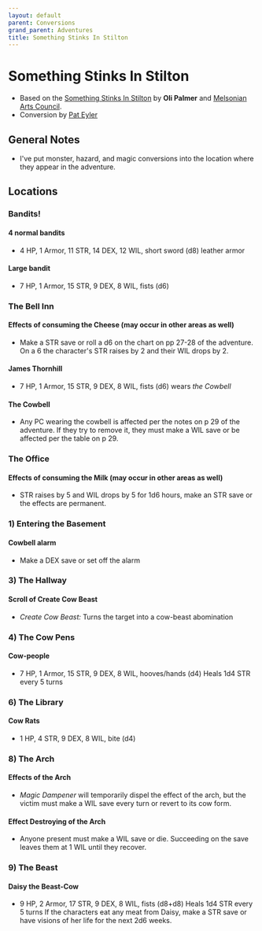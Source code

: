 ```yaml
---
layout: default
parent: Conversions
grand_parent: Adventures
title: Something Stinks In Stilton
---
```


# Something Stinks In Stilton

- Based on the [Something Stinks In Stilton](https://melsonian-arts-council.itch.io/something-stinks-in-stilton) by **Oli Palmer** and [Melsonian Arts Council](https://www.melsonia.com/).
- Conversion by [Pat Eyler](https://footofthemountainadventures.blogspot.com/)

## General Notes
- I've put monster, hazard, and magic conversions into the location where they appear in the adventure.

## Locations
### Bandits!
#### 4 normal bandits
- 4 HP, 1 Armor, 11 STR, 14 DEX, 12 WIL, short sword (d8)
  leather armor

#### Large bandit

- 7 HP, 1 Armor, 15 STR, 9 DEX, 8 WIL, fists (d6)

### The Bell Inn

#### Effects of consuming the Cheese (may occur in other areas as well)

- Make a STR save or roll a d6 on the chart on pp 27-28 of the adventure. On a 6 the character's STR raises by 2 and their WIL drops by 2.

#### James Thornhill

- 7 HP, 1 Armor, 15 STR, 9 DEX, 8 WIL, fists (d6)
  wears *the Cowbell*

#### The Cowbell

- Any PC wearing the cowbell is affected per the notes on p 29 of the adventure. If they try to remove it, they must make a WIL save or be affected per the table on p 29.

### The Office

#### Effects of consuming the Milk (may occur in other areas as well)

- STR raises by 5 and WIL drops by 5 for 1d6 hours, make an STR save or the effects are permanent.

### 1) Entering the Basement

#### Cowbell alarm

- Make a DEX save or set off the alarm

### 3) The Hallway

#### Scroll of Create Cow Beast

- *Create Cow Beast:* Turns the target into a cow-beast abomination

### 4) The Cow Pens

#### Cow-people

- 7 HP, 1 Armor, 15 STR, 9 DEX, 8 WIL, hooves/hands (d4)
  Heals 1d4 STR every 5 turns

### 6) The Library

#### Cow Rats

- 1 HP,  4 STR, 9 DEX, 8 WIL, bite (d4)

### 8) The Arch

#### Effects of the Arch

- *Magic Dampener* will temporarily dispel the effect of the arch, but the victim must make a WIL save every turn or revert to its cow form.

#### Effect Destroying of the Arch

- Anyone present must make a WIL save or die. Succeeding on the save leaves them at 1 WIL until they recover. 

### 9) The Beast

#### Daisy the Beast-Cow

- 9 HP, 2 Armor, 17 STR, 9 DEX, 8 WIL, fists (d8+d8)
  Heals 1d4 STR every 5 turns
  If the characters eat any meat from Daisy, make a STR save or have visions of her life for the next 2d6 weeks. 

